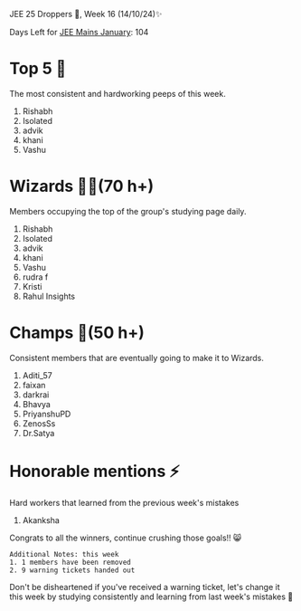 JEE 25 Droppers 🚀, Week 16 (14/10/24)✨

Days Left for [JEE Mains January](https://2mos.github.io/): 104

# Top 5 👑
The most consistent and hardworking peeps of this week. 
1. Rishabh 
2. Isolated
3. advik
4. khani
5. Vashu

# Wizards 🧙‍♂️(70 h+)
Members occupying the top of the group's studying page daily. 
1. Rishabh 
2. Isolated
3. advik
4. khani
5. Vashu
6. rudra f
7. Kristi
8. Rahul Insights
 
# Champs 🐐(50 h+)
Consistent members that are eventually going to make it to Wizards. 
1. Aditi_57
2. faixan
3. darkrai
4. Bhavya
5. PriyanshuPD
6. ZenosSs
7. Dr.Satya


# Honorable mentions ⚡
Hard workers that learned from the previous week's mistakes 
1. Akanksha 


Congrats to all the winners, continue crushing those goals!! 😸

```
Additional Notes: this week
1. 1 members have been removed
2. 9 warning tickets handed out
```

Don't be disheartened if you've received a warning ticket, let's change it this week by studying consistently and learning from last week's mistakes 💪

